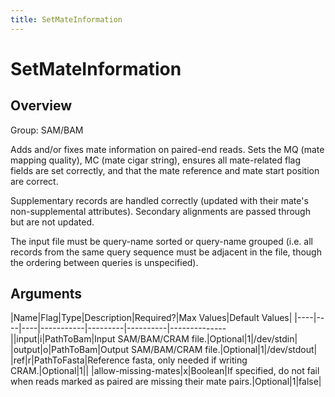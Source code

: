 ```yaml
---
title: SetMateInformation
---
```


# SetMateInformation

## Overview
Group: SAM/BAM

Adds and/or fixes mate information on paired-end reads. Sets the MQ (mate mapping quality),
MC (mate cigar string), ensures all mate-related flag fields are set correctly, and that
the mate reference and mate start position are correct.

Supplementary records are handled correctly (updated with their mate's non-supplemental
attributes).  Secondary alignments are passed through but are not updated.

The input file must be query-name sorted or query-name grouped (i.e. all records from the same
query sequence must be adjacent in the file, though the ordering between queries is unspecified).

## Arguments

|Name|Flag|Type|Description|Required?|Max Values|Default Values|
|----|----|----|-----------|---------|----------|--------------||input|i|PathToBam|Input SAM/BAM/CRAM file.|Optional|1|/dev/stdin|
|output|o|PathToBam|Output SAM/BAM/CRAM file.|Optional|1|/dev/stdout|
|ref|r|PathToFasta|Reference fasta, only needed if writing CRAM.|Optional|1||
|allow-missing-mates|x|Boolean|If specified, do not fail when reads marked as paired are missing their mate pairs.|Optional|1|false|

